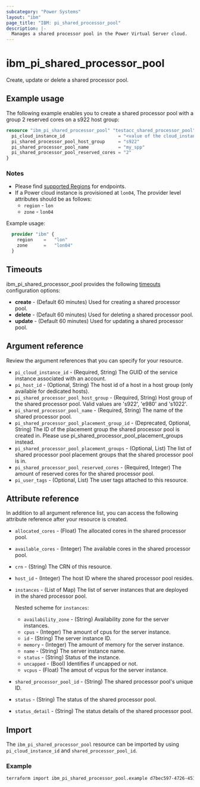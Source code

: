 ```yaml
---
subcategory: "Power Systems"
layout: "ibm"
page_title: "IBM: pi_shared_processor_pool"
description: |-
  Manages a shared processor pool in the Power Virtual Server cloud.
---
```


# ibm_pi_shared_processor_pool

Create, update or delete a shared processor pool.

## Example usage

The following example enables you to create a shared processor pool with a group 2 reserved cores on a s922 host group:

```terraform
resource "ibm_pi_shared_processor_pool" "testacc_shared_processor_pool" {
  pi_cloud_instance_id                    = "<value of the cloud_instance_id>"
  pi_shared_processor_pool_host_group     = "s922"
  pi_shared_processor_pool_name           = "my_spp"
  pi_shared_processor_pool_reserved_cores = "2"
}
```

### Notes

- Please find [supported Regions](https://cloud.ibm.com/apidocs/power-cloud#endpoint) for endpoints.
- If a Power cloud instance is provisioned at `lon04`, The provider level attributes should be as follows:
  - `region` - `lon`
  - `zone` - `lon04`
  
Example usage:

  ```terraform
    provider "ibm" {
      region    =   "lon"
      zone      =   "lon04"
    }
  ```

## Timeouts

ibm_pi_shared_processor_pool provides the following [timeouts](https://www.terraform.io/docs/language/resources/syntax.html) configuration options:

- **create** - (Default 60 minutes) Used for creating a shared processor pool.
- **delete** - (Default 60 minutes) Used for deleting a shared processor pool.
- **update** - (Default 60 minutes) Used for updating a shared processor pool.

## Argument reference

Review the argument references that you can specify for your resource.

- `pi_cloud_instance_id` - (Required, String) The GUID of the service instance associated with an account.
- `pi_host_id` - (Optional, String) The host id of a host in a host group (only available for dedicated hosts).
- `pi_shared_processor_pool_host_group` - (Required, String) Host group of the shared processor pool. Valid values are 's922', 'e980' and 's1022'.
- `pi_shared_processor_pool_name` - (Required, String) The name of the shared processor pool.
- `pi_shared_processor_pool_placement_group_id` - (Deprecated, Optional, String) The ID of the placement group the shared processor pool is created in. Please use pi_shared_processor_pool_placement_groups instead.
- `pi_shared_processor_pool_placement_groups` - (Optional, List) The list of shared processor pool placement groups that the shared processor pool is in.
- `pi_shared_processor_pool_reserved_cores` - (Required, Integer) The amount of reserved cores for the shared processor pool.
- `pi_user_tags` - (Optional, List) The user tags attached to this resource.

## Attribute reference

In addition to all argument reference list, you can access the following attribute reference after your resource is created.

- `allocated_cores` - (Float) The allocated cores in the shared processor pool.
- `available_cores` - (Integer) The available cores in the shared processor pool.
- `crn` - (String) The CRN of this resource.
- `host_id` - (Integer) The host ID where the shared processor pool resides.
- `instances` - (List of Map) The list of server instances that are deployed in the shared processor pool.
  
  Nested scheme for `instances`:
  - `availability_zone` - (String) Availability zone for the server instances.
  - `cpus` - (Integer) The amount of cpus for the server instance.
  - `id` - (String) The server instance ID.
  - `memory` - (Integer) The amount of memory for the server instance.
  - `name` - (String) The server instance name.
  - `status` - (String) Status of the instance.
  - `uncapped` - (Bool) Identifies if uncapped or not.
  - `vcpus` - (Float) The amout of vcpus for the server instance.
- `shared_processor_pool_id` - (String) The shared processor pool's unique ID.
- `status` - (String) The status of the shared processor pool.
- `status_detail` - (String) The status details of the shared processor pool.

## Import

The `ibm_pi_shared_processor_pool` resource can be imported by using `pi_cloud_instance_id` and `shared_processor_pool_id`.

### Example

```bash
terraform import ibm_pi_shared_processor_pool.example d7bec597-4726-451f-8a63-e62e6f19c32c/b17a2b7f-77ab-491c-811e-495f8d4c8947
```
